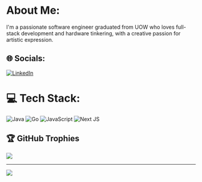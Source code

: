 # About Me:
I'm a passionate software engineer graduated from UOW who loves full-stack development and hardware tinkering, with a creative passion for artistic expression.


## 🌐 Socials:
[![LinkedIn](https://img.shields.io/badge/LinkedIn-%230077B5.svg?logo=linkedin&logoColor=white)](https://linkedin.com/in/29ayx) 

# 💻 Tech Stack:
![Java](https://img.shields.io/badge/java-%23ED8B00.svg?style=for-the-badge&logo=openjdk&logoColor=white) ![Go](https://img.shields.io/badge/go-%2300ADD8.svg?style=for-the-badge&logo=go&logoColor=white)  ![JavaScript](https://img.shields.io/badge/javascript-%23323330.svg?style=for-the-badge&logo=javascript&logoColor=%23F7DF1E) ![Next JS](https://img.shields.io/badge/Next-black?style=for-the-badge&logo=next.js&logoColor=white)


## 🏆 GitHub Trophies
![](https://github-profile-trophy.vercel.app/?username=29ayx&theme=radical&no-frame=false&no-bg=true&margin-w=4)

---
[![](https://visitcount.itsvg.in/api?id=29ayx&icon=0&color=0)](https://visitcount.itsvg.in)

<!-- Proudly created with GPRM ( https://gprm.itsvg.in ) -->
